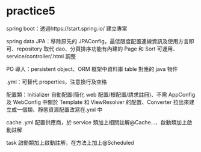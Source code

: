 # practice5

spring boot：透過https://start.spring.io/ 建立專案

spring data JPA：移除原先的 JPAConfig，最低限度配置連線資訊及使用方言即可、repository 取代 dao、分頁排序功能有內建的 Page 和 Sort 可運用、service/controller/.html 調整

PO 導入：persistent object、ORM 框架中資料庫 table 對應的 java 物件

.yml：可替代.properties，注意換行及空格

配置類：Initializer 自動配置(簡化 web 配置/根配置/請求註冊)、不需 AppConfig 及 WebConfig 中關於 Template 和 ViewResolver 的配置、Converter 拉出來建立成一個類、靜態資源配置改寫在.yml 中

cache .yml 配置供應商，於 service 類加上相關註解@Cache...、啟動類加上啟動註解

task 啟動類加上啟動註解，在方法上加上@Scheduled
